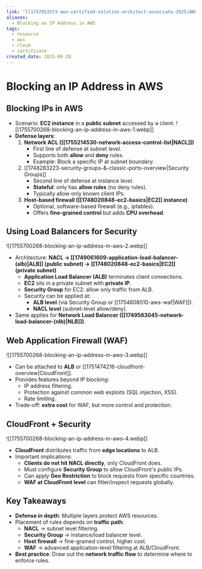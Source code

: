 ```yaml
---
link: "[[1747853373-aws-certified-solution-architect-associate-2025|AWS Certified Solution Architect Associate 2025]]"
aliases:
  - Blocking an IP Address in AWS
tags:
  - resource
  - aws
  - cloud
  - certificate
created_date: 2025-08-20
---
```

# Blocking an IP Address in AWS
## Blocking IPs in AWS
- Scenario: **EC2 instance** in a **public subnet** accessed by a client.
![[1755700268-blocking-an-ip-address-in-aws-1.webp]]
- **Defense layers**:
  1. **Network ACL ([[1755214530-network-access-control-list|NACL]])**  
     - First line of defense at subnet level.  
     - Supports both **allow** and **deny** rules.  
     - Example: Block a specific IP at subnet boundary.
  2. [[1748283223-security-groups-&-classic-ports-overview|Security Groups]]
     - Second line of defense at instance level.  
     - **Stateful**: only has **allow rules** (no deny rules).  
     - Typically allow only known client IPs.  
  3. **Host-based firewall ([[1748020848-ec2-basics|EC2]] instance)**  
     - Optional, software-based firewall (e.g., iptables).  
     - Offers **fine-grained control** but adds **CPU overhead**.  

## Using Load Balancers for Security
![[1755700268-blocking-an-ip-address-in-aws-2.webp]]
- Architecture: **NACL → [[1749061609-application-load-balancer-(alb)|ALB]] (public subnet) → [[1748020848-ec2-basics|EC2]] (private subnet)**  
  - **Application Load Balancer (ALB)** terminates client connections.  
  - **EC2** sits in a private subnet with **private IP**.  
  - **Security Group** for EC2: allow only traffic from ALB.  
  - Security can be applied at:
    - **ALB level** (via Security Group or [[1754608510-aws-waf|WAF]]).  
    - **NACL level** (subnet-level allow/deny).  
- Same applies for **Network Load Balancer ([[1749583045-network-load-balancer-(nlb)|NLB]])**.  

## Web Application Firewall (WAF)
![[1755700268-blocking-an-ip-address-in-aws-3.webp]]
- Can be attached to **ALB** or [[1751474216-cloudfront-overview|CloudFront]].  
- Provides features beyond IP blocking:
  - IP address filtering.  
  - Protection against common web exploits (SQL injection, XSS).  
  - Rate limiting.  
- Trade-off: **extra cost** for WAF, but more control and protection.  

## CloudFront + Security
![[1755700268-blocking-an-ip-address-in-aws-4.webp]]
- **CloudFront** distributes traffic from **edge locations** to ALB.  
- Important implications:
  - **Clients do not hit NACL directly**, only CloudFront does.  
  - Must configure **Security Group** to allow CloudFront's public IPs.  
  - Can apply **Geo Restriction** to block requests from specific countries.  
  - **WAF at CloudFront level** can filter/inspect requests globally.  

## Key Takeaways
- **Defense in depth**: Multiple layers protect AWS resources.  
- Placement of rules depends on **traffic path**:
  - **NACL** → subnet level filtering.  
  - **Security Group** → instance/load balancer level.  
  - **Host firewall** → fine-grained control, higher cost.  
  - **WAF** → advanced application-level filtering at ALB/CloudFront.  
- **Best practice**: Draw out the **network traffic flow** to determine where to enforce rules.
